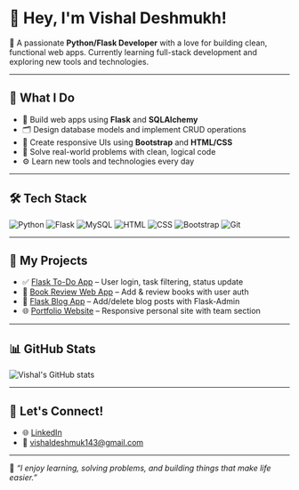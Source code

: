 # 👋 Hey, I'm Vishal Deshmukh!

🚀 A passionate **Python/Flask Developer** with a love for building clean, functional web apps. Currently learning full-stack development and exploring new tools and technologies.

---

## 💼 What I Do

- 🔧 Build web apps using **Flask** and **SQLAlchemy**
- 🗂 Design database models and implement CRUD operations
- 🎨 Create responsive UIs using **Bootstrap** and **HTML/CSS**
- 🧠 Solve real-world problems with clean, logical code
- ⚙️ Learn new tools and technologies every day

---

## 🛠️ Tech Stack

![Python](https://img.shields.io/badge/-Python-3776AB?style=flat&logo=python&logoColor=white)
![Flask](https://img.shields.io/badge/-Flask-000000?style=flat&logo=flask)
![MySQL](https://img.shields.io/badge/-MySQL-00758F?style=flat&logo=mysql&logoColor=white)
![HTML](https://img.shields.io/badge/-HTML5-E34F26?style=flat&logo=html5&logoColor=white)
![CSS](https://img.shields.io/badge/-CSS3-1572B6?style=flat&logo=css3)
![Bootstrap](https://img.shields.io/badge/-Bootstrap-563D7C?style=flat&logo=bootstrap)
![Git](https://img.shields.io/badge/-Git-F05032?style=flat&logo=git&logoColor=white)

---

## 📂 My Projects

- ✅ [Flask To-Do App](https://github.com/vishaldeshmukh2k6/flask-todo-app) – User login, task filtering, status update
- 📖 [Book Review Web App](https://github.com/vishaldeshmukh2k6/flask-book-review) – Add & review books with user auth
- 📝 [Flask Blog App](https://github.com/vishaldeshmukh2k6/flask-blog) – Add/delete blog posts with Flask-Admin
- 🌐 [Portfolio Website](https://github.com/vishaldeshmukh2k6/portfolio-site) – Responsive personal site with team section

---

## 📊 GitHub Stats

![Vishal's GitHub stats](https://github-readme-stats.vercel.app/api?username=vishaldeshmukh2k6&show_icons=true&theme=radical)

---

## 🤝 Let's Connect!

- 🌐 [LinkedIn](https://www.linkedin.com/in/coder2024/)
- 📧 vishaldeshmuk143@gmail.com

---

🧠 *“I enjoy learning, solving problems, and building things that make life easier.”*
